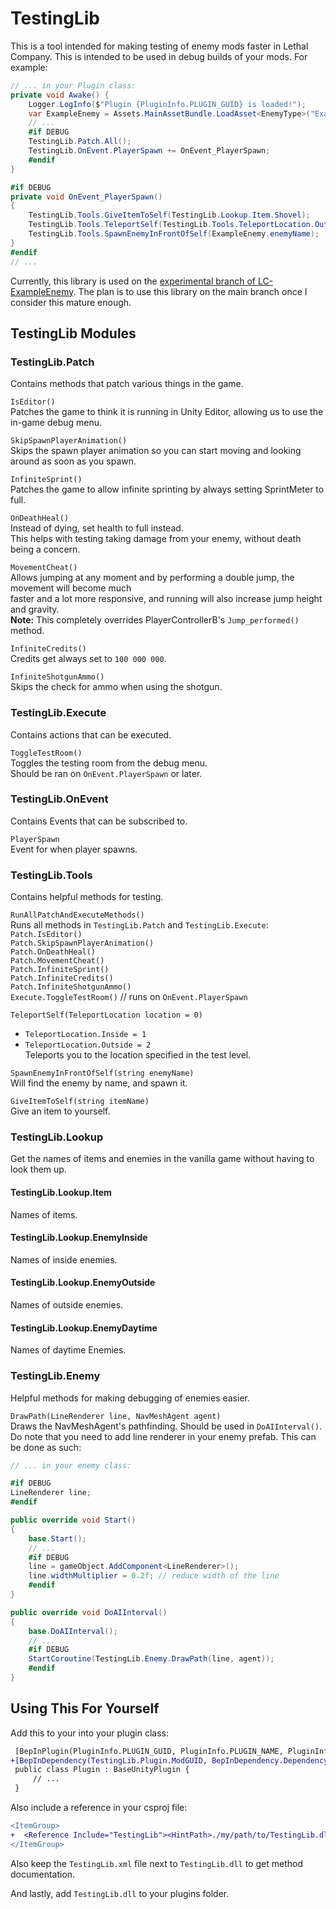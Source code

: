 # TestingLib

This is a tool intended for making testing of enemy mods faster in Lethal Company. This is intended to be used in debug builds of your mods. For example:

```cs
// ... in your Plugin class:
private void Awake() {
    Logger.LogInfo($"Plugin {PluginInfo.PLUGIN_GUID} is loaded!");
    var ExampleEnemy = Assets.MainAssetBundle.LoadAsset<EnemyType>("ExampleEnemy");
    // ...
    #if DEBUG
    TestingLib.Patch.All();
    TestingLib.OnEvent.PlayerSpawn += OnEvent_PlayerSpawn;
    #endif
}

#if DEBUG
private void OnEvent_PlayerSpawn()
{
    TestingLib.Tools.GiveItemToSelf(TestingLib.Lookup.Item.Shovel);
    TestingLib.Tools.TeleportSelf(TestingLib.Tools.TeleportLocation.Outside);
    TestingLib.Tools.SpawnEnemyInFrontOfSelf(ExampleEnemy.enemyName);
}
#endif
// ...
```

Currently, this library is used on the [experimental branch of LC-ExampleEnemy](https://github.com/Hamunii/LC-ExampleEnemy/tree/experimental). The plan is to use this library on the main branch once I consider this mature enough.

## TestingLib Modules

### TestingLib.Patch

Contains methods that patch various things in the game.

`IsEditor()`  
Patches the game to think it is running in Unity Editor, allowing us to use the in-game debug menu.

`SkipSpawnPlayerAnimation()`  
Skips the spawn player animation so you can start moving and looking around as soon as you spawn.

`InfiniteSprint()`  
Patches the game to allow infinite sprinting by always setting SprintMeter to full.

`OnDeathHeal()`  
Instead of dying, set health to full instead.  
This helps with testing taking damage from your enemy, without death being a concern.

`MovementCheat()`  
Allows jumping at any moment and by performing a double jump, the movement will become much  
faster and a lot more responsive, and running will also increase jump height and gravity.  
**Note:** This completely overrides PlayerControllerB's `Jump_performed()` method.

`InfiniteCredits()`  
Credits get always set to `100 000 000`.

`InfiniteShotgunAmmo()`  
Skips the check for ammo when using the shotgun.

### TestingLib.Execute

Contains actions that can be executed.

`ToggleTestRoom()`  
Toggles the testing room from the debug menu.  
Should be ran on `OnEvent.PlayerSpawn` or later.

### TestingLib.OnEvent

Contains Events that can be subscribed to.

`PlayerSpawn`  
Event for when player spawns.

### TestingLib.Tools

Contains helpful methods for testing.

`RunAllPatchAndExecuteMethods()`  
Runs all methods in `TestingLib.Patch` and `TestingLib.Execute`:  
`Patch.IsEditor()`  
`Patch.SkipSpawnPlayerAnimation()`  
`Patch.OnDeathHeal()`  
`Patch.MovementCheat()`  
`Patch.InfiniteSprint()`  
`Patch.InfiniteCredits()`  
`Patch.InfiniteShotgunAmmo()`  
`Execute.ToggleTestRoom()` // runs on `OnEvent.PlayerSpawn`

`TeleportSelf(TeleportLocation location = 0)`  
- `TeleportLocation.Inside = 1`
- `TeleportLocation.Outside = 2`  
Teleports you to the location specified in the test level.

`SpawnEnemyInFrontOfSelf(string enemyName)`  
Will find the enemy by name, and spawn it.

`GiveItemToSelf(string itemName)`  
Give an item to yourself.

### TestingLib.Lookup

Get the names of items and enemies in the vanilla game without having to look them up.

#### TestingLib.Lookup.Item
Names of items.
#### TestingLib.Lookup.EnemyInside
Names of inside enemies.
#### TestingLib.Lookup.EnemyOutside
Names of outside enemies.
#### TestingLib.Lookup.EnemyDaytime
Names of daytime Enemies.

### TestingLib.Enemy

Helpful methods for making debugging of enemies easier.

`DrawPath(LineRenderer line, NavMeshAgent agent)`  
Draws the NavMeshAgent's pathfinding. Should be used in `DoAIInterval()`. Do note that you need to add line renderer in your enemy prefab. This can be done as such:
```cs
// ... in your enemy class:

#if DEBUG
LineRenderer line;
#endif

public override void Start()
{
    base.Start();
    // ...
    #if DEBUG
    line = gameObject.AddComponent<LineRenderer>();
    line.widthMultiplier = 0.2f; // reduce width of the line
    #endif
}

public override void DoAIInterval()
{
    base.DoAIInterval();
    // ...
    #if DEBUG
    StartCoroutine(TestingLib.Enemy.DrawPath(line, agent));
    #endif
}
```

## Using This For Yourself

Add this to your into your plugin class:

```diff
 [BepInPlugin(PluginInfo.PLUGIN_GUID, PluginInfo.PLUGIN_NAME, PluginInfo.PLUGIN_VERSION)]
+[BepInDependency(TestingLib.Plugin.ModGUID, BepInDependency.DependencyFlags.SoftDependency)] 
 public class Plugin : BaseUnityPlugin {
     // ...
 }
```
Also include a reference in your csproj file:

```diff
<ItemGroup>
+  <Reference Include="TestingLib"><HintPath>./my/path/to/TestingLib.dll</HintPath></Reference>
</ItemGroup>
```
Also keep the `TestingLib.xml` file next to `TestingLib.dll` to get method documentation.

And lastly, add `TestingLib.dll` to your plugins folder.